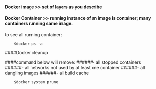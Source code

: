 
#### Docker image >> set of layers as you describe
#### Docker Container >> running instance of an image is container; many containers running same image.

to see all running containers
     
        $docker ps -a


####Docker cleanup

####command below will remove:
######- all stopped containers
######- all networks not used by at least one container
######- all dangling images
######- all build cache

        $docker system prune
